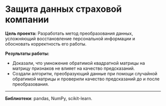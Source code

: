 # Защита данных страховой компании



**Цель проекта:**  Разработать метод преобразования данных, усложняющий восстановление персональной информации и обосновать корректность его работы.

**Результаты работы:**
   - Доказали, что умножение обратимой квадратной матрицы на матрицу признаков не влияет на качество предсказаний.
   - Создали алгоритм, преобразующий данные при помощи случайной обратимой матрицы и проверили качество предсказаний до и после преобразования.
   
---

**Библиотеки**: pandas, NumPy, scikit-learn.

